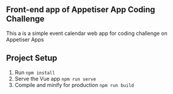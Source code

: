 ## Front-end app of Appetiser App Coding Challenge

This a is a simple event calendar web app for coding challenge on Appetiser Apps

## Project Setup
1. Run `npm install`
2. Serve the Vue app `npm run serve`
3. Compile and minify for production `npm run build`